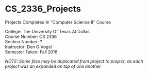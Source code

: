 # CS_2336_Projects
Projects Completed In "Computer Science II" Course

College: The University Of Texas At Dallas\
Course Number: CS 2336\
Section Number: ?\
Instructor: Don G Vogel\
Semester Taken: Fall 2018

*NOTE: Some files may be duplicated from project to project, as each project was an expanded on top of one another*
